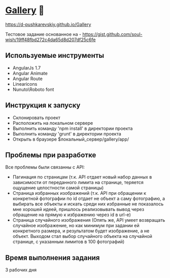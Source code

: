 # [Gallery](https://d-pushkarevskiy.github.io/Gallery) :eyes:
https://d-pushkarevskiy.github.io/Gallery

Тестовое задание основанное на - https://gist.github.com/soul-wish/19ff48fbd272c4da65d8d207df25c6fe

## Используемые инструменты
- AngularJs 1.7
- Angular Animate
- Angular Route
- Linearicons
- Nunuto\Roboto font

## Инструкция к запуску
- Склонировать проект
- Расположить на локальном сервере
- Выполнить команду 'npm install' в директории проекта
- Выполнить команду 'grunt' в директории проекта
- Открыть в браузере $локальный_сервер/gallery/app/

## Проблемы при разработке
Все проблемы были связанны с API:
- Пагинация по страницам (т.к. API отдает новый набор данных в зависимости от переданного лимита на странице, теряется ощущение целостности самой страницы)
- Страница избранных изображений (т.к. API при обращении к конкретной фотографии по id отдает не объект а саму фотографию, а выбирать все объекты и искать среди них избранные не показалось мне хорошей идеей, пришлось реализовывать вывод через обращение на прямую к избражению через id в url-e)
- Страница случайного изображения (Опять же, API умеет возвращать случайное изображение, но как минимум при задании ей конкретного размера, и результатом будет изображение, а не объект. Выходом стал выбор случайного объекта на случайной странице, с указанным лимитов в 100 фотографий)

## Время выполнения задания
3 рабочих дня
